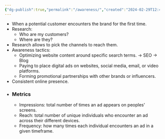 ```yaml
---
{"dg-publish":true,"permalink":"/awareness/","created":"2024-02-29T12:49:28.050-05:00","updated":"2024-03-11T19:49:15.977-05:00"}
---
```


- When a potential customer encounters the brand for the first time.
- Research:
	- Who are my customers?
	- Where are they?
- Research allows to pick the channels to  reach them.
- Awareness tactics:
	- Optimizing website content around specific search terms. -> SEO -> Blog
	- Paying to place digital ads on websites, social media, email, or video platforms.
	- Forming promotional partnerships with other brands or influencers.
- Consistent online presence.
- ### Metrics
	- Impressions: total number of times an ad appears on peoples' screens.
	- Reach: total number of unique individuals who encounter an ad across their different devices.
	- Frequency: how many times each individual encounters an ad in a given timeframe.